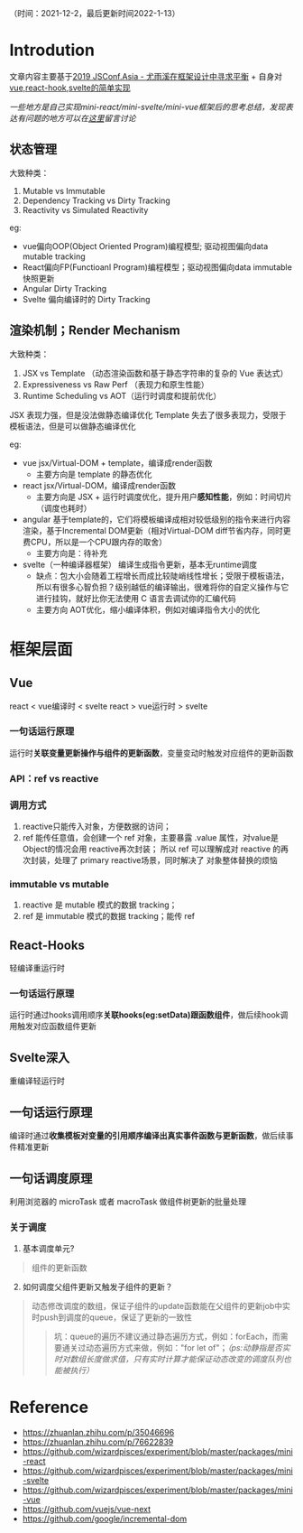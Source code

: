 （时间：2021-12-2，最后更新时间2022-1-13）
# Introdution
文章内容主要基于[2019 JSConf.Asia - 尤雨溪在框架设计中寻求平衡](https://zhuanlan.zhihu.com/p/76622839) + 自身对[vue,react-hook,svelte的简单实现](https://github.com/wizardpisces/experiment/packages)

*一些地方是自己实现mini-react/mini-svelte/mini-vue框架后的思考总结，发现表达有问题的地方可以在[这里](https://github.com/wizardpisces/experiment/issues)留言讨论*

## 状态管理
大致种类：
1. Mutable vs Immutable
2. Dependency Tracking vs Dirty Tracking
3. Reactivity vs Simulated Reactivity

eg:
* vue偏向OOP(Object Oriented Program)编程模型; 驱动视图偏向data mutable tracking
* React偏向FP(Functioanl Program)编程模型；驱动视图偏向data immutable快照更新
* Angular Dirty Tracking
* Svelte 偏向编译时的 Dirty Tracking
## 渲染机制；Render Mechanism
大致种类：
1. JSX vs Template （动态渲染函数和基于静态字符串的复杂的 Vue 表达式）
2. Expressiveness vs Raw Perf （表现力和原生性能）
3. Runtime Scheduling vs AOT（运行时调度和提前优化）

JSX 表现力强，但是没法做静态编译优化
Template 失去了很多表现力，受限于模板语法，但是可以做静态编译优化

eg:
* vue jsx/Virtual-DOM + template，编译成render函数
    * 主要方向是 template 的静态优化
* react jsx/Virtual-DOM，编译成render函数
    * 主要方向是 JSX + 运行时调度优化，提升用户**感知性能**，例如：时间切片（调度也耗时）
* angular 基于template的，它们将模板编译成相对较低级别的指令来进行内容渲染，基于Incremental DOM更新（相对Virtual-DOM diff节省内存，同时更费CPU，所以是一个CPU跟内存的取舍）
    * 主要方向是：待补充
* svelte（一种编译器框架） 编译生成指令更新，基本无runtime调度
    * 缺点：包大小会随着工程增长而成比较陡峭线性增长；受限于模板语法，所以有很多心智负担？级别越低的编译输出，很难将你的自定义操作与它进行挂钩，就好比你无法使用 C 语言去调试你的汇编代码
    * 主要方向 AOT优化，缩小编译体积，例如对编译指令大小的优化

# 框架层面
## Vue
react < vue编译时 < svelte
react > vue运行时 > svelte
### 一句话运行原理
运行时**关联变量更新操作与组件的更新函数**，变量变动时触发对应组件的更新函数
### API：ref vs reactive

### 调用方式
1. reactive只能传入对象，方便数据的访问；
2. ref 能传任意值，会创建一个 ref 对象，主要暴露 .value 属性，对value是Object的情况会用 reactive再次封装；
所以 ref 可以理解成对 reactive 的再次封装，处理了 primary reactive场景，同时解决了 对象整体替换的烦恼
### immutable vs mutable
1. reactive 是 mutable 模式的数据 tracking；
2. ref 是 immutable 模式的数据 tracking；能传 ref

## React-Hooks
轻编译重运行时
### 一句话运行原理
运行时通过hooks调用顺序**关联hooks(eg:setData)跟函数组件**，做后续hook调用触发对应函数组件更新

## Svelte深入
重编译轻运行时
## 一句话运行原理
编译时通过**收集模板对变量的引用顺序编译出真实事件函数与更新函数**，做后续事件精准更新

## 一句话调度原理
利用浏览器的 microTask 或者 macroTask 做组件树更新的批量处理

### 关于调度
1. 基本调度单元?

>组件的更新函数

2. 如何调度父组件更新又触发子组件的更新？

> 动态修改调度的数组，保证子组件的update函数能在父组件的更新job中实时push到调度的queue，保证了更新的一致性
>>坑：queue的遍历不建议通过静态遍历方式，例如：forEach，而需要通关过动态遍历方式来做，例如："for let of"；*（ps:动静指是否实时对数组长度做求值，只有实时计算才能保证动态改变的调度队列也能被执行）*

# Reference
* https://zhuanlan.zhihu.com/p/35046696
* https://zhuanlan.zhihu.com/p/76622839
* https://github.com/wizardpisces/experiment/blob/master/packages/mini-react
* https://github.com/wizardpisces/experiment/blob/master/packages/mini-svelte
* https://github.com/wizardpisces/experiment/blob/master/packages/mini-vue
* https://github.com/vuejs/vue-next
* https://github.com/google/incremental-dom
